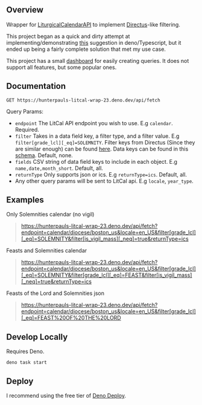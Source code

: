 ## Overview

Wrapper for [LiturgicalCalendarAPI](https://github.com/Liturgical-Calendar/LiturgicalCalendarAPI) to implement [Directus](https://directus.io)-like filtering.

This project began as a quick and dirty attempt at implementing/demonstrating [this](https://github.com/Liturgical-Calendar/LiturgicalCalendarAPI/issues/43#issuecomment-2712105997) suggestion in deno/Typescript, but it ended up being a fairly complete solution that met my use case.

This project has a small [dashboard](https://hunterpauls-litcal-wrap-23.deno.dev) for easily creating queries. It does not support all features, but some popular ones.

## Documentation

`GET https://hunterpauls-litcal-wrap-23.deno.dev/api/fetch`

Query Params:

- `endpoint` The LitCal API endpoint you wish to use. E.g `calendar`. Required.
- `filter` Takes in a data field key, a filter type, and a filter value. E.g `filter[grade_lcl][_eq]=SOLEMNITY`. Filter keys from Directus (Since they are similar enough) can be found [here](https://docs.directus.io/reference/filter-rules.html#filter-operators). Data keys can be found in this [schema](https://github.com/Liturgical-Calendar/LiturgicalCalendarAPI/blob/f6c8554b0d44a667ed44a078b13564cc7b8b89fc/jsondata/schemas/LitCal.json#L250). Default, none.
- `fields` CSV string of data field keys to include in each object. E.g `name,date,month_short`. Default, all.
- `returnType` Only supports json or ics. E.g `returnType=ics`. Default, all.
- Any other query params will be sent to LitCal api. E.g `locale`, `year_type`.

## Examples

Only Solemnities calendar (no vigil)

> https://hunterpauls-litcal-wrap-23.deno.dev/api/fetch?endpoint=calendar/diocese/boston_us&locale=en_US&filter[grade_lcl][_eq]=SOLEMNITY&filter[is_vigil_mass][_neq]=true&returnType=ics

Feasts and Solemnities calendar

> https://hunterpauls-litcal-wrap-23.deno.dev/api/fetch?endpoint=calendar/diocese/boston_us&locale=en_US&filter[grade_lcl][_eq]=SOLEMNITY&filter[grade_lcl][_eq]=FEAST&filter[is_vigil_mass][_neq]=true&returnType=ics

Feasts of the Lord and Solemnities json

> https://hunterpauls-litcal-wrap-23.deno.dev/api/fetch?endpoint=calendar/diocese/boston_us&locale=en_US&filter[grade_lcl][_eq]=FEAST%20OF%20THE%20LORD

## Develop Locally

Requires Deno.

`deno task start`

## Deploy

I recommend using the free tier of [Deno Deploy](https://deno.com/deploy).
